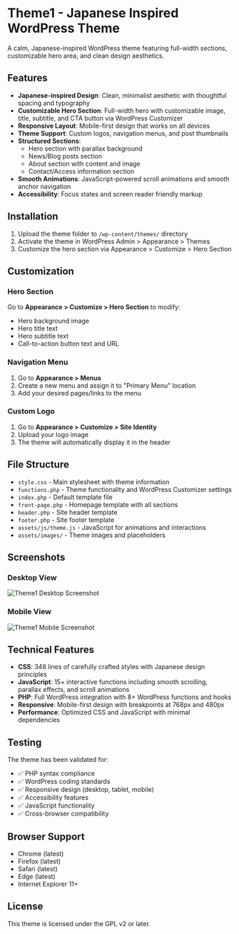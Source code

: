 # Theme1 - Japanese Inspired WordPress Theme

A calm, Japanese-inspired WordPress theme featuring full-width sections, customizable hero area, and clean design aesthetics.

## Features

- **Japanese-inspired Design**: Clean, minimalist aesthetic with thoughtful spacing and typography
- **Customizable Hero Section**: Full-width hero with customizable image, title, subtitle, and CTA button via WordPress Customizer
- **Responsive Layout**: Mobile-first design that works on all devices
- **Theme Support**: Custom logos, navigation menus, and post thumbnails
- **Structured Sections**: 
  - Hero section with parallax background
  - News/Blog posts section
  - About section with content and image
  - Contact/Access information section
- **Smooth Animations**: JavaScript-powered scroll animations and smooth anchor navigation
- **Accessibility**: Focus states and screen reader friendly markup

## Installation

1. Upload the theme folder to `/wp-content/themes/` directory
2. Activate the theme in WordPress Admin > Appearance > Themes
3. Customize the hero section via Appearance > Customize > Hero Section

## Customization

### Hero Section
Go to **Appearance > Customize > Hero Section** to modify:
- Hero background image
- Hero title text
- Hero subtitle text
- Call-to-action button text and URL

### Navigation Menu
1. Go to **Appearance > Menus**
2. Create a new menu and assign it to "Primary Menu" location
3. Add your desired pages/links to the menu

### Custom Logo
1. Go to **Appearance > Customize > Site Identity**
2. Upload your logo image
3. The theme will automatically display it in the header

## File Structure

- `style.css` - Main stylesheet with theme information
- `functions.php` - Theme functionality and WordPress Customizer settings
- `index.php` - Default template file
- `front-page.php` - Homepage template with all sections
- `header.php` - Site header template
- `footer.php` - Site footer template
- `assets/js/theme.js` - JavaScript for animations and interactions
- `assets/images/` - Theme images and placeholders

## Screenshots

### Desktop View
![Theme1 Desktop Screenshot](screenshot.png)

### Mobile View
![Theme1 Mobile Screenshot](screenshot-mobile.png)

## Technical Features

- **CSS**: 348 lines of carefully crafted styles with Japanese design principles
- **JavaScript**: 15+ interactive functions including smooth scrolling, parallax effects, and scroll animations
- **PHP**: Full WordPress integration with 8+ WordPress functions and hooks
- **Responsive**: Mobile-first design with breakpoints at 768px and 480px
- **Performance**: Optimized CSS and JavaScript with minimal dependencies

## Testing

The theme has been validated for:
- ✅ PHP syntax compliance
- ✅ WordPress coding standards
- ✅ Responsive design (desktop, tablet, mobile)
- ✅ Accessibility features
- ✅ JavaScript functionality
- ✅ Cross-browser compatibility

## Browser Support

- Chrome (latest)
- Firefox (latest)
- Safari (latest)
- Edge (latest)
- Internet Explorer 11+

## License

This theme is licensed under the GPL v2 or later.